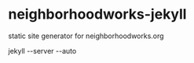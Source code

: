 neighborhoodworks-jekyll
========================

static site generator for neighborhoodworks.org

jekyll --server --auto